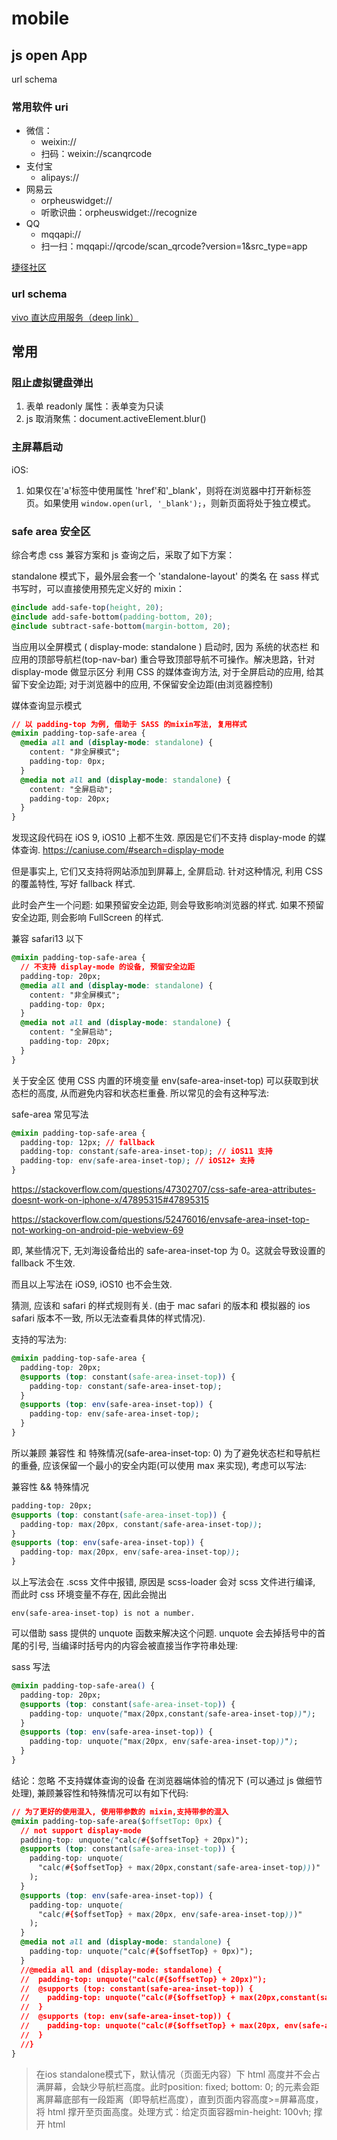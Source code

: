 # mobile

## js open App

url schema

### 常用软件 uri

- 微信：
  - weixin://
  - 扫码：weixin://scanqrcode
- 支付宝
  - alipays://
- 网易云
  - orpheuswidget://
  - 听歌识曲：orpheuswidget://recognize
- QQ
  - mqqapi://
  - 扫一扫：mqqapi://qrcode/scan_qrcode?version=1&src_type=app

[捷径社区](https://sharecuts.cn/app/414478124)

### url schema

[vivo 直达应用服务（deep link）](https://dev.vivo.com.cn/documentCenter/doc/216#w2-77940301)

## 常用

### 阻止虚拟键盘弹出

1. 表单 readonly 属性：表单变为只读
2. js 取消聚焦：document.activeElement.blur()

### 主屏幕启动

iOS:

1. 如果仅在'a'标签中使用属性 'href'和'_blank'，则将在浏览器中打开新标签页。如果使用 `window.open(url, '_blank');`，则新页面将处于独立模式。

### safe area 安全区

综合考虑 css 兼容方案和 js 查询之后，采取了如下方案：

standalone 模式下，最外层会套一个 'standalone-layout' 的类名
在 sass 样式书写时，可以直接使用预先定义好的 mixin：

```css
@include add-safe-top(height, 20);
@include add-safe-bottom(padding-bottom, 20);
@include subtract-safe-bottom(margin-bottom, 20);
```

当应用以全屏模式 ( display-mode: standalone ) 启动时, 因为 系统的状态栏 和 应用的顶部导航栏(top-nav-bar) 重合导致顶部导航不可操作。解决思路，针对 display-mode 做显示区分
利用 CSS 的媒体查询方法, 对于全屏启动的应用, 给其留下安全边距; 对于浏览器中的应用, 不保留安全边距(由浏览器控制)

媒体查询显示模式

```css
// 以 padding-top 为例, 借助于 SASS 的mixin写法, 复用样式
@mixin padding-top-safe-area {
  @media all and (display-mode: standalone) {
    content: "非全屏模式";
    padding-top: 0px;
  }
  @media not all and (display-mode: standalone) {
    content: "全屏启动";
    padding-top: 20px;
  }
}
```

发现这段代码在 iOS 9, iOS10 上都不生效. 原因是它们不支持 display-mode 的媒体查询. https://caniuse.com/#search=display-mode

但是事实上, 它们又支持将网站添加到屏幕上, 全屏启动. 针对这种情况, 利用 CSS 的覆盖特性, 写好 fallback 样式.

此时会产生一个问题: 如果预留安全边距, 则会导致影响浏览器的样式. 如果不预留安全边距, 则会影响 FullScreen 的样式.

兼容 safari13 以下

```css
@mixin padding-top-safe-area {
  // 不支持 display-mode 的设备, 预留安全边距
  padding-top: 20px;
  @media all and (display-mode: standalone) {
    content: "非全屏模式";
    padding-top: 0px;
  }
  @media not all and (display-mode: standalone) {
    content: "全屏启动";
    padding-top: 20px;
  }
}
```

关于安全区
使用 CSS 内置的环境变量 env(safe-area-inset-top) 可以获取到状态栏的高度, 从而避免内容和状态栏重叠. 所以常见的会有这种写法:

safe-area 常见写法

```css
@mixin padding-top-safe-area {
  padding-top: 12px; // fallback
  padding-top: constant(safe-area-inset-top); // iOS11 支持
  padding-top: env(safe-area-inset-top); // iOS12+ 支持
}
```

https://stackoverflow.com/questions/47302707/css-safe-area-attributes-doesnt-work-on-iphone-x/47895315#47895315

https://stackoverflow.com/questions/52476016/envsafe-area-inset-top-not-working-on-android-pie-webview-69

即, 某些情况下, 无刘海设备给出的 safe-area-inset-top 为 0。这就会导致设置的 fallback 不生效.

而且以上写法在 iOS9, iOS10 也不会生效.

猜测, 应该和 safari 的样式规则有关. (由于 mac safari 的版本和 模拟器的 ios safari 版本不一致, 所以无法查看具体的样式情况).

支持的写法为:

```css
@mixin padding-top-safe-area {
  padding-top: 20px;
  @supports (top: constant(safe-area-inset-top)) {
    padding-top: constant(safe-area-inset-top);
  }
  @supports (top: env(safe-area-inset-top)) {
    padding-top: env(safe-area-inset-top);
  }
}
```

所以兼顾 兼容性 和 特殊情况(safe-area-inset-top: 0) 为了避免状态栏和导航栏的重叠, 应该保留一个最小的安全内距(可以使用 max 来实现), 考虑可以写法:

兼容性 && 特殊情况

```css
padding-top: 20px;
@supports (top: constant(safe-area-inset-top)) {
  padding-top: max(20px, constant(safe-area-inset-top));
}
@supports (top: env(safe-area-inset-top)) {
  padding-top: max(20px, env(safe-area-inset-top));
}
```

以上写法会在 .scss 文件中报错, 原因是 scss-loader 会对 scss 文件进行编译, 而此时 css 环境变量不存在, 因此会抛出

`env(safe-area-inset-top) is not a number​.`

可以借助 sass 提供的 unquote 函数来解决这个问题. unquote 会去掉括号中的首尾的引号, 当编译时括号内的内容会被直接当作字符串处理:

sass 写法

```css
@mixin padding-top-safe-area() {
  padding-top: 20px;
  @supports (top: constant(safe-area-inset-top)) {
    padding-top: unquote("max(20px,constant(safe-area-inset-top))");
  }
  @supports (top: env(safe-area-inset-top)) {
    padding-top: unquote("max(20px, env(safe-area-inset-top))");
  }
}
```

结论：忽略 不支持媒体查询的设备 在浏览器端体验的情况下 (可以通过 js 做细节处理), 兼顾兼容性和特殊情况可以有如下代码:

```css
// 为了更好的使用混入, 使用带参数的 mixin,支持带参的混入
@mixin padding-top-safe-area($offsetTop: 0px) {
  // not support display-mode
  padding-top: unquote("calc(#{$offsetTop} + 20px)");
  @supports (top: constant(safe-area-inset-top)) {
    padding-top: unquote(
      "calc(#{$offsetTop} + max(20px,constant(safe-area-inset-top)))"
    );
  }
  @supports (top: env(safe-area-inset-top)) {
    padding-top: unquote(
      "calc(#{$offsetTop} + max(20px, env(safe-area-inset-top)))"
    );
  }
  @media not all and (display-mode: standalone) {
    padding-top: unquote("calc(#{$offsetTop} + 0px)");
  }
  //@media all and (display-mode: standalone) {
  //  padding-top: unquote("calc(#{$offsetTop} + 20px)");
  //  @supports (top: constant(safe-area-inset-top)) {
  //    padding-top: unquote("calc(#{$offsetTop} + max(20px,constant(safe-area-inset-top)))");
  //  }
  //  @supports (top: env(safe-area-inset-top)) {
  //    padding-top: unquote("calc(#{$offsetTop} + max(20px, env(safe-area-inset-top)))");
  //  }
  //}
}
```

> 在ios standalone模式下，默认情况（页面无内容）下 html 高度并不会占满屏幕，会缺少导航栏高度。此时position: fixed; bottom: 0; 的元素会距离屏幕底部有一段距离（即导航栏高度），直到页面内容高度>=屏幕高度，将 html 撑开至页面高度。处理方式：给定页面容器min-height: 100vh; 撑开 html 
